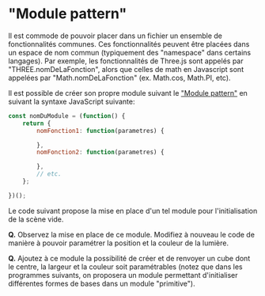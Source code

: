 # "Module pattern"

Il est commode de pouvoir placer dans un fichier un ensemble de fonctionnalités communes. Ces fonctionnalités peuvent être placées dans un espace de nom commun (typiquement des "namespace" dans certains langages).
Par exemple, les fonctionnalités de Three.js sont appelés par "THREE.nomDeLaFonction", alors que celles de math en Javascript sont appelées par "Math.nomDeLaFonction" (ex. Math.cos, Math.PI, etc).

Il est possible de créer son propre module suivant le ["Module pattern"](http://www.adequatelygood.com/JavaScript-Module-Pattern-In-Depth.html) en suivant la syntaxe JavaScript suivante:
```Javascript
const nomDuModule = (function() {
    return {
        nomFonction1: function(parametres) {

        },
        nomFonction2: function(parametres) {

        },
        // etc.
    };

})();
```

Le code suivant propose la mise en place d'un tel module pour l'initialisation de la scène vide.

__Q.__ Observez la mise en place de ce module. Modifiez à nouveau le code de manière à pouvoir paramétrer la position et la couleur de la lumière.

__Q.__ Ajoutez à ce module la possibilité de créer et de renvoyer un cube dont le centre, la largeur et la couleur soit paramétrables (notez que dans les programmes suivants, on proposera un module permettant d'initialiser différentes formes de bases dans un module "primitive").
